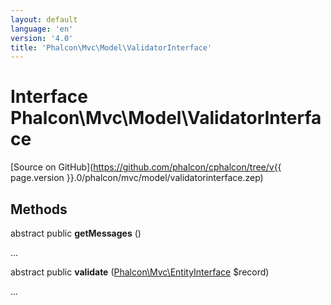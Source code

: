 ```yaml
---
layout: default
language: 'en'
version: '4.0'
title: 'Phalcon\Mvc\Model\ValidatorInterface'
---
```

# Interface **Phalcon\Mvc\Model\ValidatorInterface**

[Source on GitHub](https://github.com/phalcon/cphalcon/tree/v{{ page.version }}.0/phalcon/mvc/model/validatorinterface.zep)

## Methods
abstract public  **getMessages** ()

...


abstract public  **validate** ([Phalcon\Mvc\EntityInterface](Phalcon_Mvc_EntityInterface) $record)

...


